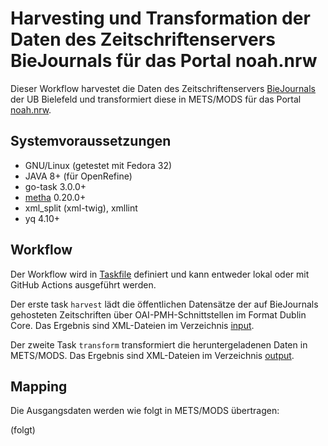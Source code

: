 # Harvesting und Transformation der Daten des Zeitschriftenservers BieJournals für das Portal noah.nrw

Dieser Workflow harvestet die Daten des Zeitschriftenservers [BieJournals](https://www.biejournals.de/) der UB Bielefeld und transformiert diese in METS/MODS für das Portal [noah.nrw](https://noah.nrw/).

## Systemvoraussetzungen

- GNU/Linux (getestet mit Fedora 32)
- JAVA 8+ (für OpenRefine)
- go-task 3.0.0+
- [metha](https://github.com/miku/metha/) 0.20.0+
- xml_split (xml-twig), xmllint
- yq 4.10+

## Workflow

Der Workflow wird in [Taskfile](Taskfile.yml) definiert und kann entweder lokal oder mit GitHub Actions ausgeführt werden.

Der erste task `harvest` lädt die öffentlichen Datensätze der auf BieJournals gehosteten Zeitschriften über OAI-PMH-Schnittstellen im Format Dublin Core. Das Ergebnis sind XML-Dateien im Verzeichnis [input](input).

Der zweite Task `transform` transformiert die heruntergeladenen Daten in METS/MODS. Das Ergebnis sind XML-Dateien im Verzeichnis [output](output).

## Mapping

Die Ausgangsdaten werden wie folgt in METS/MODS übertragen:

(folgt)
